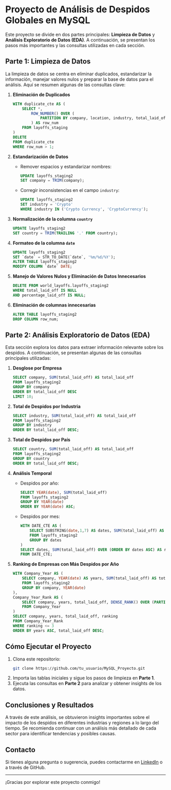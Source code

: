 
# Proyecto de Análisis de Despidos Globales en MySQL

Este proyecto se divide en dos partes principales: **Limpieza de Datos** y **Análisis Exploratorio de Datos (EDA)**. A continuación, se presentan los pasos más importantes y las consultas utilizadas en cada sección.

## Parte 1: Limpieza de Datos

La limpieza de datos se centra en eliminar duplicados, estandarizar la información, manejar valores nulos y preparar la base de datos para el análisis. Aquí se resumen algunas de las consultas clave:

1. **Eliminación de Duplicados**
   ```sql
   WITH duplicate_cte AS (
       SELECT *,
           ROW_NUMBER() OVER (
               PARTITION BY company, location, industry, total_laid_off, percentage_laid_off, `date`, stage, country, funds_raised_millions
           ) AS row_num
       FROM layoffs_staging
   )
   DELETE 
   FROM duplicate_cte
   WHERE row_num > 1;
   ```

2. **Estandarización de Datos**
   - Remover espacios y estandarizar nombres:
     ```sql
     UPDATE layoffs_staging2
     SET company = TRIM(company);
     ```

   - Corregir inconsistencias en el campo `industry`:
     ```sql
     UPDATE layoffs_staging2
     SET industry = 'Crypto'
     WHERE industry IN ('Crypto Currency', 'CryptoCurrency');
     ```

3. **Normalización de la columna `country`**
   ```sql
   UPDATE layoffs_staging2
   SET country = TRIM(TRAILING '.' FROM country);
   ```

4. **Formateo de la columna `date`**
   ```sql
   UPDATE layoffs_staging2
   SET `date` = STR_TO_DATE(`date`, '%m/%d/%Y');
   ALTER TABLE layoffs_staging2
   MODIFY COLUMN `date` DATE;
   ```

5. **Manejo de Valores Nulos y Eliminación de Datos Innecesarios**
   ```sql
   DELETE FROM world_layoffs.layoffs_staging2
   WHERE total_laid_off IS NULL
   AND percentage_laid_off IS NULL;
   ```

6. **Eliminación de columnas innecesarias**
   ```sql
   ALTER TABLE layoffs_staging2
   DROP COLUMN row_num;
   ```

## Parte 2: Análisis Exploratorio de Datos (EDA)

Esta sección explora los datos para extraer información relevante sobre los despidos. A continuación, se presentan algunas de las consultas principales utilizadas:

1. **Desglose por Empresa**
   ```sql
   SELECT company, SUM(total_laid_off) AS total_laid_off
   FROM layoffs_staging2
   GROUP BY company
   ORDER BY total_laid_off DESC
   LIMIT 10;
   ```

2. **Total de Despidos por Industria**
   ```sql
   SELECT industry, SUM(total_laid_off) AS total_laid_off
   FROM layoffs_staging2
   GROUP BY industry
   ORDER BY total_laid_off DESC;
   ```

3. **Total de Despidos por País**
   ```sql
   SELECT country, SUM(total_laid_off) AS total_laid_off
   FROM layoffs_staging2
   GROUP BY country
   ORDER BY total_laid_off DESC;
   ```

4. **Análisis Temporal**
   - Despidos por año:
     ```sql
     SELECT YEAR(date), SUM(total_laid_off)
     FROM layoffs_staging2
     GROUP BY YEAR(date)
     ORDER BY YEAR(date) ASC;
     ```

   - Despidos por mes:
     ```sql
     WITH DATE_CTE AS (
         SELECT SUBSTRING(date,1,7) AS dates, SUM(total_laid_off) AS total_laid_off
         FROM layoffs_staging2
         GROUP BY dates
     )
     SELECT dates, SUM(total_laid_off) OVER (ORDER BY dates ASC) AS rolling_total_layoffs
     FROM DATE_CTE;
     ```

5. **Ranking de Empresas con Más Despidos por Año**
   ```sql
   WITH Company_Year AS (
       SELECT company, YEAR(date) AS years, SUM(total_laid_off) AS total_laid_off
       FROM layoffs_staging2
       GROUP BY company, YEAR(date)
   ),
   Company_Year_Rank AS (
       SELECT company, years, total_laid_off, DENSE_RANK() OVER (PARTITION BY years ORDER BY total_laid_off DESC) AS ranking
       FROM Company_Year
   )
   SELECT company, years, total_laid_off, ranking
   FROM Company_Year_Rank
   WHERE ranking <= 3
   ORDER BY years ASC, total_laid_off DESC;
   ```

## Cómo Ejecutar el Proyecto

1. Clona este repositorio:
   ```bash
   git clone https://github.com/tu_usuario/MySQL_Proyecto.git
   ```
2. Importa las tablas iniciales y sigue los pasos de limpieza en **Parte 1**.
3. Ejecuta las consultas en **Parte 2** para analizar y obtener insights de los datos.

## Conclusiones y Resultados

A través de este análisis, se obtuvieron insights importantes sobre el impacto de los despidos en diferentes industrias y regiones a lo largo del tiempo. Se recomienda continuar con un análisis más detallado de cada sector para identificar tendencias y posibles causas.

## Contacto

Si tienes alguna pregunta o sugerencia, puedes contactarme en [LinkedIn](https://www.linkedin.com/in/leonel-ale-45205b80/) o a través de GitHub.

---

¡Gracias por explorar este proyecto conmigo!
